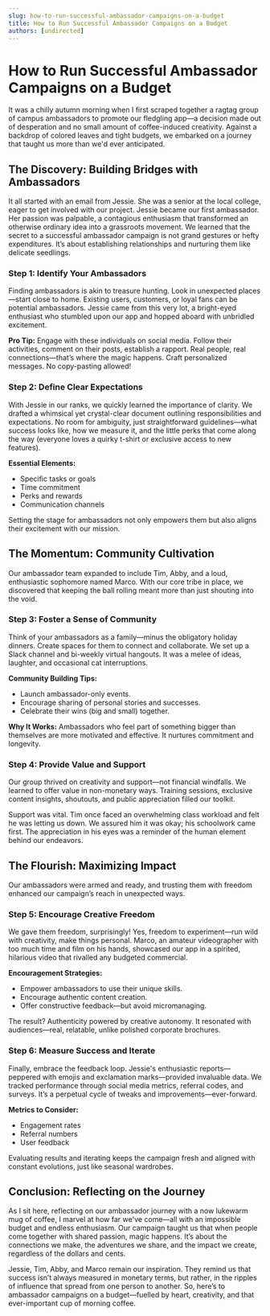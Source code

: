 ```yaml
---
slug: how-to-run-successful-ambassador-campaigns-on-a-budget
title: How to Run Successful Ambassador Campaigns on a Budget
authors: [undirected]
---
```



# How to Run Successful Ambassador Campaigns on a Budget

It was a chilly autumn morning when I first scraped together a ragtag group of campus ambassadors to promote our fledgling app—a decision made out of desperation and no small amount of coffee-induced creativity. Against a backdrop of colored leaves and tight budgets, we embarked on a journey that taught us more than we'd ever anticipated.

## The Discovery: Building Bridges with Ambassadors

It all started with an email from Jessie. She was a senior at the local college, eager to get involved with our project. Jessie became our first ambassador. Her passion was palpable, a contagious enthusiasm that transformed an otherwise ordinary idea into a grassroots movement. We learned that the secret to a successful ambassador campaign is not grand gestures or hefty expenditures. It’s about establishing relationships and nurturing them like delicate seedlings.

### Step 1: Identify Your Ambassadors

Finding ambassadors is akin to treasure hunting. Look in unexpected places—start close to home. Existing users, customers, or loyal fans can be potential ambassadors. Jessie came from this very lot, a bright-eyed enthusiast who stumbled upon our app and hopped aboard with unbridled excitement.

**Pro Tip:** Engage with these individuals on social media. Follow their activities, comment on their posts, establish a rapport. Real people, real connections—that’s where the magic happens. Craft personalized messages. No copy-pasting allowed!

### Step 2: Define Clear Expectations

With Jessie in our ranks, we quickly learned the importance of clarity. We drafted a whimsical yet crystal-clear document outlining responsibilities and expectations. No room for ambiguity, just straightforward guidelines—what success looks like, how we measure it, and the little perks that come along the way (everyone loves a quirky t-shirt or exclusive access to new features).

**Essential Elements:**
- Specific tasks or goals
- Time commitment
- Perks and rewards
- Communication channels

Setting the stage for ambassadors not only empowers them but also aligns their excitement with our mission.

## The Momentum: Community Cultivation

Our ambassador team expanded to include Tim, Abby, and a loud, enthusiastic sophomore named Marco. With our core tribe in place, we discovered that keeping the ball rolling meant more than just shouting into the void.

### Step 3: Foster a Sense of Community

Think of your ambassadors as a family—minus the obligatory holiday dinners. Create spaces for them to connect and collaborate. We set up a Slack channel and bi-weekly virtual hangouts. It was a melee of ideas, laughter, and occasional cat interruptions.

**Community Building Tips:**
- Launch ambassador-only events.
- Encourage sharing of personal stories and successes.
- Celebrate their wins (big and small) together.
  
**Why It Works:** Ambassadors who feel part of something bigger than themselves are more motivated and effective. It nurtures commitment and longevity.

### Step 4: Provide Value and Support

Our group thrived on creativity and support—not financial windfalls. We learned to offer value in non-monetary ways. Training sessions, exclusive content insights, shoutouts, and public appreciation filled our toolkit.

Support was vital. Tim once faced an overwhelming class workload and felt he was letting us down. We assured him it was okay; his schoolwork came first. The appreciation in his eyes was a reminder of the human element behind our endeavors.

## The Flourish: Maximizing Impact

Our ambassadors were armed and ready, and trusting them with freedom enhanced our campaign’s reach in unexpected ways.

### Step 5: Encourage Creative Freedom

We gave them freedom, surprisingly! Yes, freedom to experiment—run wild with creativity, make things personal. Marco, an amateur videographer with too much time and film on his hands, showcased our app in a spirited, hilarious video that rivalled any budgeted commercial.

**Encouragement Strategies:**
- Empower ambassadors to use their unique skills.
- Encourage authentic content creation.
- Offer constructive feedback—but avoid micromanaging.

The result? Authenticity powered by creative autonomy. It resonated with audiences—real, relatable, unlike polished corporate brochures.

### Step 6: Measure Success and Iterate

Finally, embrace the feedback loop. Jessie's enthusiastic reports—peppered with emojis and exclamation marks—provided invaluable data. We tracked performance through social media metrics, referral codes, and surveys. It’s a perpetual cycle of tweaks and improvements—ever-forward.

**Metrics to Consider:**
- Engagement rates
- Referral numbers
- User feedback
  
Evaluating results and iterating keeps the campaign fresh and aligned with constant evolutions, just like seasonal wardrobes.

## Conclusion: Reflecting on the Journey

As I sit here, reflecting on our ambassador journey with a now lukewarm mug of coffee, I marvel at how far we've come—all with an impossible budget and endless enthusiasm. Our campaign taught us that when people come together with shared passion, magic happens. It’s about the connections we make, the adventures we share, and the impact we create, regardless of the dollars and cents.

Jessie, Tim, Abby, and Marco remain our inspiration. They remind us that success isn’t always measured in monetary terms, but rather, in the ripples of influence that spread from one person to another. So, here’s to ambassador campaigns on a budget—fuelled by heart, creativity, and that ever-important cup of morning coffee.